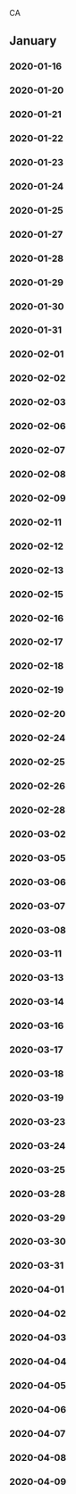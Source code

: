 CA
## January
### 2020-01-16
### 2020-01-20
### 2020-01-21
### 2020-01-22
### 2020-01-23
### 2020-01-24
### 2020-01-25
### 2020-01-27
### 2020-01-28
### 2020-01-29
### 2020-01-30
### 2020-01-31
### 2020-02-01
### 2020-02-02
### 2020-02-03
### 2020-02-06
### 2020-02-07
### 2020-02-08
### 2020-02-09
### 2020-02-11
### 2020-02-12
### 2020-02-13
### 2020-02-15
### 2020-02-16
### 2020-02-17
### 2020-02-18
### 2020-02-19
### 2020-02-20
### 2020-02-24
### 2020-02-25
### 2020-02-26
### 2020-02-28
### 2020-03-02
### 2020-03-05
### 2020-03-06
### 2020-03-07
### 2020-03-08
### 2020-03-11
### 2020-03-13
### 2020-03-14
### 2020-03-16
### 2020-03-17
### 2020-03-18
### 2020-03-19
### 2020-03-23
### 2020-03-24
### 2020-03-25
### 2020-03-28
### 2020-03-29
### 2020-03-30
### 2020-03-31
### 2020-04-01
### 2020-04-02
### 2020-04-03
### 2020-04-04
### 2020-04-05
### 2020-04-06
### 2020-04-07
### 2020-04-08
### 2020-04-09
